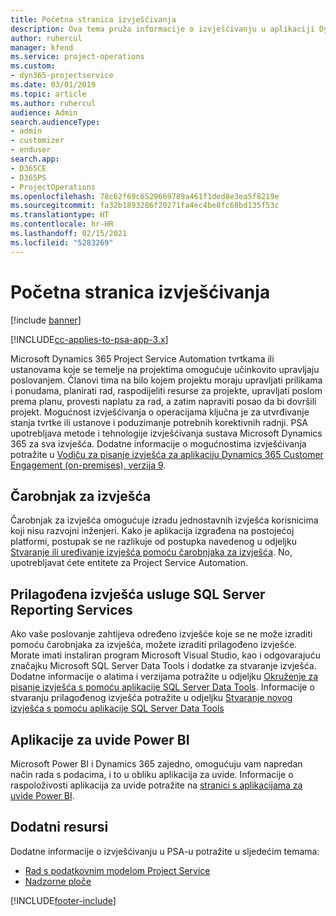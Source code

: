 ```yaml
---
title: Početna stranica izvješćivanja
description: Ova tema pruža informacije o izvješćivanju u aplikaciji Dynamics 365 Project Service Automation.
author: ruhercul
manager: kfend
ms.service: project-operations
ms.custom:
- dyn365-projectservice
ms.date: 03/01/2019
ms.topic: article
ms.author: ruhercul
audience: Admin
search.audienceType:
- admin
- customizer
- enduser
search.app:
- D365CE
- D365PS
- ProjectOperations
ms.openlocfilehash: 78c62f69c6529669789a461f1ded8e3ea5f8219e
ms.sourcegitcommit: fa32b1893286f20271fa4ec4be8fc68bd135f53c
ms.translationtype: HT
ms.contentlocale: hr-HR
ms.lasthandoff: 02/15/2021
ms.locfileid: "5283269"
---
```

# <a name="reporting-home-page"></a>Početna stranica izvješćivanja

[!include [banner](../includes/psa-now-project-operations.md)]

[!INCLUDE[cc-applies-to-psa-app-3.x](../includes/cc-applies-to-psa-app-3x.md)]

Microsoft Dynamics 365 Project Service Automation tvrtkama ili ustanovama koje se temelje na projektima omogućuje učinkovito upravljaju poslovanjem. Članovi tima na bilo kojem projektu moraju upravljati prilikama i ponudama, planirati rad, raspodijeliti resurse za projekte, upravljati poslom prema planu, provesti naplatu za rad, a zatim napraviti posao da bi dovršili projekt. Mogućnost izvješćivanja o operacijama ključna je za utvrđivanje stanja tvrtke ili ustanove i poduzimanje potrebnih korektivnih radnji. PSA upotrebljava metode i tehnologije izvješćivanja sustava Microsoft Dynamics 365 za sva izvješća. Dodatne informacije o mogućnostima izvješćivanja potražite u [Vodiču za pisanje izvješća za aplikaciju Dynamics 365 Customer Engagement (on-premises), verzija 9](https://docs.microsoft.com/dynamics365/customerengagement/on-premises/analytics/reporting-analytics-with-dynamics-365).

## <a name="report-wizard"></a>Čarobnjak za izvješća

Čarobnjak za izvješća omogućuje izradu jednostavnih izvješća korisnicima koji nisu razvojni inženjeri. Kako je aplikacija izgrađena na postojećoj platformi, postupak se ne razlikuje od postupka navedenog u odjeljku [Stvaranje ili uređivanje izvješća pomoću čarobnjaka za izvješća](https://docs.microsoft.com/dynamics365/customerengagement/on-premises/basics/create-edit-copy-report-wizard). No, upotrebljavat ćete entitete za Project Service Automation.

## <a name="custom-sql-server-reporting-services-reports"></a>Prilagođena izvješća usluge SQL Server Reporting Services

Ako vaše poslovanje zahtijeva određeno izvješće koje se ne može izraditi pomoću čarobnjaka za izvješća, možete izraditi prilagođeno izvješće. Morate imati instaliran program Microsoft Visual Studio, kao i odgovarajuću značajku Microsoft SQL Server Data Tools i dodatke za stvaranje izvješća. Dodatne informacije o alatima i verzijama potražite u odjeljku [Okruženje za pisanje izvješća s pomoću aplikacije SQL Server Data Tools](https://docs.microsoft.com/dynamics365/customerengagement/on-premises/analytics/report-writing-environment-using-sql-server-data-tools). Informacije o stvaranju prilagođenog izvješća potražite u odjeljku [Stvaranje novog izvješća s pomoću aplikacije SQL Server Data Tools](https://docs.microsoft.com/dynamics365/customerengagement/on-premises/analytics/create-a-new-report-using-sql-server-data-tools)

## <a name="power-bi-insights-apps"></a>Aplikacije za uvide Power BI

Microsoft Power BI i Dynamics 365 zajedno, omogućuju vam napredan način rada s podacima, i to u obliku aplikacija za uvide. Informacije o raspoloživosti aplikacija za uvide potražite na [stranici s aplikacijama za uvide Power BI](https://powerbi.microsoft.com/power-bi-insights-apps/).


## <a name="additional-resources"></a>Dodatni resursi
Dodatne informacije o izvješćivanju u PSA-u potražite u sljedećim temama:

- [Rad s podatkovnim modelom Project Service](reports-working-project-service-data-model.md)
- [Nadzorne ploče](reports-dashboards.md)



[!INCLUDE[footer-include](../includes/footer-banner.md)]